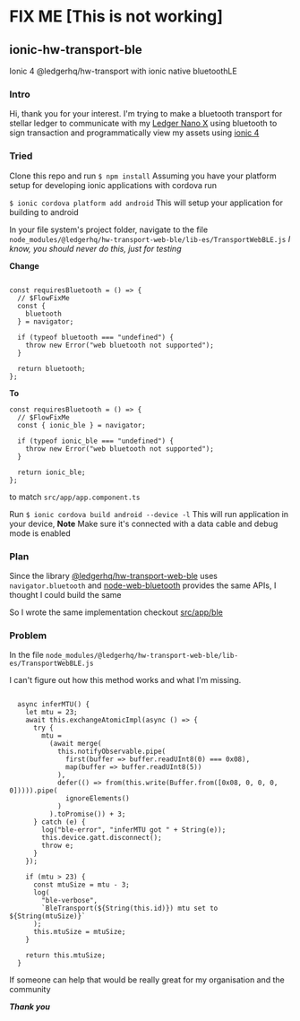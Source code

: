 # FIX ME [This is not working]
## ionic-hw-transport-ble
Ionic 4 @ledgerhq/hw-transport with ionic native bluetoothLE

### Intro
Hi, thank you for your interest. I'm trying to make a bluetooth transport
for stellar ledger to communicate with my [Ledger Nano X](https://shop.ledger.com/pages/ledger-nano-x) using bluetooth to sign transaction and programmatically view my assets using [ionic 4](https://ionicframework.com/)

### Tried
Clone this repo and run `$ npm install`
Assuming you have your platform setup for developing ionic applications with cordova run

`$ ionic cordova platform add android`
This will setup your application for building to android

In your file system's project folder, navigate to the file
`node_modules/@ledgerhq/hw-transport-web-ble/lib-es/TransportWebBLE.js`
*I know, you should never do this, just for testing*

<b>Change</b>
```

const requiresBluetooth = () => {
  // $FlowFixMe
  const {
    bluetooth
  } = navigator;

  if (typeof bluetooth === "undefined") {
    throw new Error("web bluetooth not supported");
  }

  return bluetooth;
};

```

<b>To</b>

```
const requiresBluetooth = () => {
  // $FlowFixMe
  const { ionic_ble } = navigator;

  if (typeof ionic_ble === "undefined") {
    throw new Error("web bluetooth not supported");
  }

  return ionic_ble;
};

```

to match `src/app/app.component.ts`

Run `$ ionic cordova build android --device -l`
This will run application in your device, <b>Note</b> Make sure it's connected with a data cable and debug mode is enabled

### Plan

Since the library [@ledgerhq/hw-transport-web-ble](https://github.com/LedgerHQ/ledgerjs/tree/master/packages/hw-transport-web-ble) uses `navigator.bluetooth` 
and [node-web-bluetooth](https://github.com/IjzerenHein/node-web-bluetooth) provides 
the same APIs, I thought I could build the same

So I wrote the same implementation checkout [src/app/ble](https://github.com/Jmunapo/ionic-hw-transport-ble/blob/master/src/app/ble/index.ts)

### Problem
In the file `node_modules/@ledgerhq/hw-transport-web-ble/lib-es/TransportWebBLE.js`

I can't figure out how this method works and what I'm missing.
```

  async inferMTU() {
    let mtu = 23;
    await this.exchangeAtomicImpl(async () => {
      try {
        mtu =
          (await merge(
            this.notifyObservable.pipe(
              first(buffer => buffer.readUInt8(0) === 0x08),
              map(buffer => buffer.readUInt8(5))
            ),
            defer(() => from(this.write(Buffer.from([0x08, 0, 0, 0, 0])))).pipe(
              ignoreElements()
            )
          ).toPromise()) + 3;
      } catch (e) {
        log("ble-error", "inferMTU got " + String(e));
        this.device.gatt.disconnect();
        throw e;
      }
    });

    if (mtu > 23) {
      const mtuSize = mtu - 3;
      log(
        "ble-verbose",
        `BleTransport(${String(this.id)}) mtu set to ${String(mtuSize)}`
      );
      this.mtuSize = mtuSize;
    }

    return this.mtuSize;
  }

  ```

  If someone can help that would be really great for my organisation and the community

  ***Thank you***

